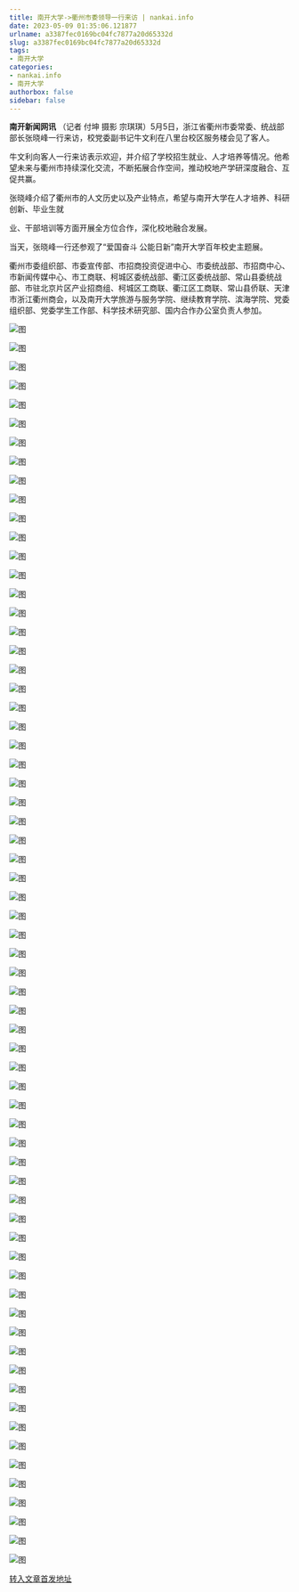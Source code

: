 ```yaml
---
title: 南开大学->衢州市委领导一行来访 | nankai.info
date: 2023-05-09 01:35:06.121877
urlname: a3387fec0169bc04fc7877a20d65332d
slug: a3387fec0169bc04fc7877a20d65332d
tags: 
- 南开大学
categories:
- nankai.info
- 南开大学
authorbox: false
sidebar: false
---
```

**南开新闻网讯** （记者 付坤 摄影 宗琪琪）5月5日，浙江省衢州市委常委、统战部部长张晓峰一行来访，校党委副书记牛文利在八里台校区服务楼会见了客人。

牛文利向客人一行来访表示欢迎，并介绍了学校招生就业、人才培养等情况。他希望未来与衢州市持续深化交流，不断拓展合作空间，推动校地产学研深度融合、互促共赢。

张晓峰介绍了衢州市的人文历史以及产业特点，希望与南开大学在人才培养、科研创新、毕业生就
<!--more-->
业、干部培训等方面开展全方位合作，深化校地融合发展。

当天，张晓峰一行还参观了“爱国奋斗 公能日新”南开大学百年校史主题展。

衢州市委组织部、市委宣传部、市招商投资促进中心、市委统战部、市招商中心、市新闻传媒中心、市工商联、柯城区委统战部、衢江区委统战部、常山县委统战部、市驻北京片区产业招商组、柯城区工商联、衢江区工商联、常山县侨联、天津市浙江衢州商会，以及南开大学旅游与服务学院、继续教育学院、滨海学院、党委组织部、党委学生工作部、科学技术研究部、国内合作办公室负责人参加。

![图](https://news.nankai.edu.cn/ywsd/system/2023/05/05/g)

![图](https://news.nankai.edu.cn/ywsd/system/2023/05/05/p)

![图](https://news.nankai.edu.cn/ywsd/system/2023/05/05/j)

![图](https://news.nankai.edu.cn/ywsd/system/2023/05/05/)

![图](https://news.nankai.edu.cn/ywsd/system/2023/05/05/d)

![图](https://news.nankai.edu.cn/ywsd/system/2023/05/05/f)

![图](https://news.nankai.edu.cn/ywsd/system/2023/05/05/2)

![图](https://news.nankai.edu.cn/ywsd/system/2023/05/05/f)

![图](https://news.nankai.edu.cn/ywsd/system/2023/05/05/2)

![图](https://news.nankai.edu.cn/ywsd/system/2023/05/05/5)

![图](https://news.nankai.edu.cn/ywsd/system/2023/05/05/4)

![图](https://news.nankai.edu.cn/ywsd/system/2023/05/05/a)

![图](https://news.nankai.edu.cn/ywsd/system/2023/05/05/_)

![图](https://news.nankai.edu.cn/ywsd/system/2023/05/05/8)

![图](https://news.nankai.edu.cn/ywsd/system/2023/05/05/7)

![图](https://news.nankai.edu.cn/ywsd/system/2023/05/05/2)

![图](https://news.nankai.edu.cn/ywsd/system/2023/05/05/2)

![图](https://news.nankai.edu.cn/ywsd/system/2023/05/05/5)

![图](https://news.nankai.edu.cn/ywsd/system/2023/05/05/0)

![图](https://news.nankai.edu.cn/ywsd/system/2023/05/05/0)

![图](https://news.nankai.edu.cn/ywsd/system/2023/05/05/0)

![图](https://news.nankai.edu.cn/ywsd/system/2023/05/05/3)

![图](https://news.nankai.edu.cn/ywsd/system/2023/05/05/0)

![图](https://news.nankai.edu.cn/ywsd/system/2023/05/05/0)

![图](https://news.nankai.edu.cn/)

![图](https://news.nankai.edu.cn/ywsd/system/2023/05/05/2)

![图](https://news.nankai.edu.cn/ywsd/system/2023/05/05/2)

![图](https://news.nankai.edu.cn/ywsd/system/2023/05/05/5)

![图](https://news.nankai.edu.cn/)

![图](https://news.nankai.edu.cn/ywsd/system/2023/05/05/0)

![图](https://news.nankai.edu.cn/ywsd/system/2023/05/05/0)

![图](https://news.nankai.edu.cn/ywsd/system/2023/05/05/0)

![图](https://news.nankai.edu.cn/)

![图](https://news.nankai.edu.cn/ywsd/system/2023/05/05/3)

![图](https://news.nankai.edu.cn/ywsd/system/2023/05/05/0)

![图](https://news.nankai.edu.cn/ywsd/system/2023/05/05/0)

![图](https://news.nankai.edu.cn/)

![图](https://news.nankai.edu.cn/ywsd/system/2023/05/05/c)

![图](https://news.nankai.edu.cn/ywsd/system/2023/05/05/i)

![图](https://news.nankai.edu.cn/ywsd/system/2023/05/05/p)

![图](https://news.nankai.edu.cn/)

![图](https://news.nankai.edu.cn/ywsd/system/2023/05/05/n)

![图](https://news.nankai.edu.cn/ywsd/system/2023/05/05/c)

![图](https://news.nankai.edu.cn/ywsd/system/2023/05/05/)

![图](https://news.nankai.edu.cn/ywsd/system/2023/05/05/u)

![图](https://news.nankai.edu.cn/ywsd/system/2023/05/05/d)

![图](https://news.nankai.edu.cn/ywsd/system/2023/05/05/e)

![图](https://news.nankai.edu.cn/ywsd/system/2023/05/05/)

![图](https://news.nankai.edu.cn/ywsd/system/2023/05/05/i)

![图](https://news.nankai.edu.cn/ywsd/system/2023/05/05/a)

![图](https://news.nankai.edu.cn/ywsd/system/2023/05/05/k)

![图](https://news.nankai.edu.cn/ywsd/system/2023/05/05/n)

![图](https://news.nankai.edu.cn/ywsd/system/2023/05/05/a)

![图](https://news.nankai.edu.cn/ywsd/system/2023/05/05/n)

![图](https://news.nankai.edu.cn/ywsd/system/2023/05/05/)

![图](https://news.nankai.edu.cn/ywsd/system/2023/05/05/s)

![图](https://news.nankai.edu.cn/ywsd/system/2023/05/05/w)

![图](https://news.nankai.edu.cn/ywsd/system/2023/05/05/e)

![图](https://news.nankai.edu.cn/ywsd/system/2023/05/05/n)

![图](https://news.nankai.edu.cn/)

![图](https://news.nankai.edu.cn/)

![图](https://news.nankai.edu.cn/ywsd/system/2023/05/05/:)

![图](https://news.nankai.edu.cn/ywsd/system/2023/05/05/p)

![图](https://news.nankai.edu.cn/ywsd/system/2023/05/05/t)

![图](https://news.nankai.edu.cn/ywsd/system/2023/05/05/t)

![图](https://news.nankai.edu.cn/ywsd/system/2023/05/05/h)

[转入文章首发地址](https://news.nankai.edu.cn/ywsd/system/2023/05/05/030055925.shtml)